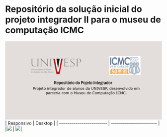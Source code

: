 # Repositório da solução inicial do projeto integrador II para o museu de computação ICMC
![](repository-open-graph.png)
| Responsivo               | Desktop                 |
| ------------------------ | ----------------------- |
|<img src="Formulário-de-Agendamento(1).png" style="width:40%;" /> | <img src="Formulário-de-Agendamento(2).png" style="width:60%;" />|
